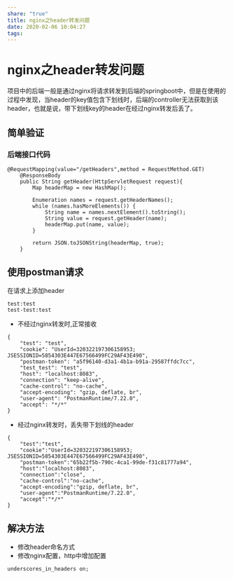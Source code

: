 ```yaml
---
share: "true"
title: nginx之header转发问题
date: 2020-02-06 10:04:27
tags: 
---
```


# nginx之header转发问题

项目中的后端一般是通过nginx将请求转发到后端的springboot中，但是在使用的过程中发现，当header的key值包含下划线时，后端的controller无法获取到该header，也就是说，带下划线key的header在经过nginx转发后丢了。

## 简单验证

### 后端接口代码

```
@RequestMapping(value="/getHeaders",method = RequestMethod.GET)
	@ResponseBody
	public String getHeader(HttpServletRequest request){
		Map headerMap = new HashMap();

		Enumeration names = request.getHeaderNames();
		while (names.hasMoreElements()) {
			String name = names.nextElement().toString();
			String value = request.getHeader(name);
			headerMap.put(name, value);
		}

		return JSON.toJSONString(headerMap, true);
	}
```

<!--more-->

## 使用postman请求

在请求上添加header

```
test:test
test-test:test
```

* 不经过nginx转发时,正常接收

```
{
	"test": "test",   
	"cookie": "UserId=320322197306158953; JSESSIONID=5854303E447E67566499FC29AF43E490",
	"postman-token": "a5f96140-d3a1-4b1a-b91a-29587ffdc7cc",
	"test_test": "test",
	"host": "localhost:8083",
	"connection": "keep-alive",
	"cache-control": "no-cache",
	"accept-encoding": "gzip, deflate, br",
	"user-agent": "PostmanRuntime/7.22.0",
	"accept": "*/*"
}
```

* 经过nginx转发时，丢失带下划线的header

```
{
	"test":"test",
	"cookie":"UserId=320322197306158953; JSESSIONID=5854303E447E67566499FC29AF43E490",
	"postman-token":"65b22f5b-790c-4ca1-99de-f31c81777a94",
	"host":"localhost:8083",
	"connection":"close",
	"cache-control":"no-cache",
	"accept-encoding":"gzip, deflate, br",
	"user-agent":"PostmanRuntime/7.22.0",
	"accept":"*/*"
}
```

## 解决方法

* 修改header命名方式
* 修改nginx配置，http中增加配置

```
underscores_in_headers on;
```


